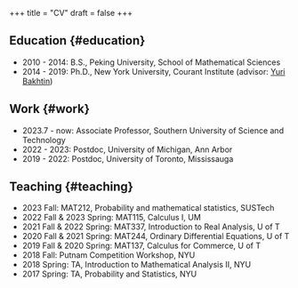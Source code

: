 +++
title = "CV"
draft = false
+++

## Education {#education}

-   2010 - 2014: B.S., Peking University, School of Mathematical Sciences
-   2014 - 2019: Ph.D., New York University, Courant Institute (advisor: [Yuri Bakhtin](https://cims.nyu.edu/~bakhtin/))


## Work {#work}

-   2023.7 - now: Associate Professor, Southern University of Science and Technology
-   2022 - 2023: Postdoc, University of Michigan, Ann Arbor
-   2019 - 2022: Postdoc, University of Toronto, Mississauga


## Teaching {#teaching}

-   2023 Fall: MAT212, Probability and mathematical statistics, SUSTech
-   2022 Fall &amp; 2023 Spring: MAT115, Calculus I, UM
-   2021 Fall &amp; 2022 Spring: MAT337, Introduction to Real Analysis, U of T
-   2020 Fall &amp; 2021 Spring: MAT244, Ordinary Differential Equations, U of T
-   2019 Fall &amp; 2020 Spring: MAT137, Calculus for Commerce, U of T
-   2018 Fall: Putnam Competition Workshop, NYU
-   2018 Spring: TA, Introduction to Mathematical Analysis II, NYU
-   2017 Spring: TA, Probability and Statistics, NYU
